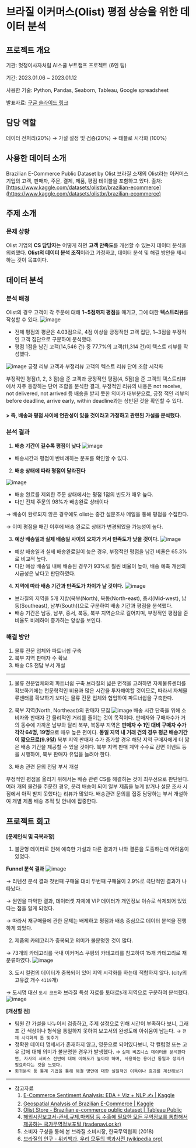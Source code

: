 # 브라질 이커머스(Olist) 평점 상승을 위한 데이터 분석

## 프로젝트 개요

기관: 멋쟁이사자처럼 AI스쿨 부트캠프 프로젝트 (6인 팀)

기간: 2023.01.06 ~ 2023.01.12 

사용한 기술: Python, Pandas, Seaborn, Tableau, Google spreadsheet

발표자료: [구글 슬라이드 링크](https://docs.google.com/presentation/d/1sIeQglB-lzw73C9Sa2GKZRmz3cX5GMZO/edit?usp=sharing&ouid=102129209336474301034&rtpof=true&sd=true)

## 담당 역할

데이터 전처리(20%) → 가설 설정 및 검증(20%) → 태블로 시각화 (100%)

## 사용한 데이터 소개

Brazilian E-Commerce Public Dataset by Olist
브라질 소재의 Olist라는 이커머스 기업의 고객, 판매자, 주문, 결제, 제품, 평점 테이블을 포함하고 있다.
출처: [https://www.kaggle.com/datasets/olistbr/brazilian-ecommerce](https://www.kaggle.com/datasets/olistbr/brazilian-ecommerce)

## 주제 소개

### 문제 상황

Olist 기업의 **CS 담당자**는 어떻게 하면 **고객 만족도**를 개선할 수 있는지 데이터 분석을 의뢰했다.
**Olist의 데이터 분석 조직**이라고 가정하고, 데이터 분석 및 해결 방안을 제시하는 것이 목표이다.

## 데이터 분석

### 분석 배경

Olist의 경우 고객이 각 주문에 대해 **1~5점까지 평점**을 매기고, 그에 대한 **텍스트리뷰**를 작성할 수 있다.
![image](https://user-images.githubusercontent.com/114198737/235694665-384574b1-42de-4d8e-83fc-2d855b07157e.png)

- 전체 평점의 평균은 4.03점으로, 4점 이상을 긍정적인 고객 집단, 1~3점을 부정적인 고객 집단으로 구분하여 분석했다.
- 평점 1점을 남긴 고객(14,546 건) 중 77.7%의 고객(11,314 건)이 텍스트 리뷰를 작성했다.

![image](https://user-images.githubusercontent.com/114198737/235694730-9dcc9572-781a-4a2a-a558-57c635aa4dce.png)
긍정 리뷰 고객과 부정리뷰 고객의 텍스트 리뷰 단어 조합 시각화

부정적인 평점(1, 2, 3 점)을 준 고객과 긍정적인 평점(4, 5점)을 준 고객의 텍스트리뷰에서 자주 등장하는 단어 조합을 분석한 결과, 부정적인 리뷰의 내용은 not receive, not delivered, not arrived 등 배송을 받지 못한 의미가 대부분으로, 긍정 적인 리뷰의 before deadline, arrive early, within deadline과는 상반된 것을 확인할 수 있다.

#### > 즉, 배송과 평점 사이에 연관성이 있을 것이라고 가정하고 관련된 가설을 분석했다.


### 분석 결과

1. **배송 기간이 길수록 평점이 낮다**
![image](https://user-images.githubusercontent.com/114198737/235694891-65749e62-acaf-48fa-b734-5a19c26b44b0.png)
- 배송시간과 평점이 반비례하는 분포를 확인할 수 있다.
    
2. **배송 상태에 따라 평점이 달라진다**

![image](https://user-images.githubusercontent.com/114198737/235694971-08243c16-4eed-4e6c-8deb-6c178299ba68.png)
- 배송 완료를 제외한 주문 상태에서는 평점 1점의 빈도가 매우 높다.
- 다만 전체 주문의 98%가 배송완료 상태이다

→ 배송이 완료되지 않은 경우에도 olist는 중간 설문조사 메일을 통해 평점을 수집한다. 

→ 이미 평점을 매긴 이후에 배송 완료로 상태가 변경되었을 가능성이 높다.

3. **예상 배송일과 실제 배송일 사이의 오차가 커서 만족도가 낮을 것이다.**
![image](https://user-images.githubusercontent.com/114198737/235695105-c5f17105-2c87-41ba-8b78-4566093a878b.png)
- 예상 배송일과 실제 배송완료일이 늦은 경우, 부정적인 평점을 남긴 비율은 65.3%로 비교적 높다.
- 다만 예상 배송일 내에 배송된 경우가 93%로 훨씬 비율이 높아, 배송 예측 개선의 시급성은 낮다고 판단하였다.

4. **지역에 따라 배송 기간과 만족도가 차이가 날 것이다.**
![image](https://user-images.githubusercontent.com/114198737/235695230-355d4645-3835-413b-8ef6-8793b7c72c4c.png)
- 브라질의 지역을 5개 지방(북부(North), 북동(North-east), 중서(Mid-west), 남동(Southeast), 남부(South))으로 구분하여 배송 기간과 평점을 분석했다.
- 배송 기간은 남동, 남부, 중서, 북동, 북부 지역순으로 길어지며, 부정적인 평점을 준 비율도 비례하여 증가하는 양상을 보인다.

### 해결 방안

1. 물류 전문 업체와 파트너쉽 구축
2. 북부 지역 판매자 수 확보
3. 배송 CS 전담 부서 개설
---

1. 물류 전문업체와의 파트너쉽 구축
브라질의 넓은 면적을 고려하면 자체물류센터를 확보하기에는 천문학적인 비용과 많은 시간을 투자해야할 것이므로, 따라서 자체물류센터를 확보하기 보다는 물류 전문 업체와 협업하여 파트너쉽을 구축한다.

2. 북부 지역(North, Northeast)의 판매자 모집
![image](https://user-images.githubusercontent.com/114198737/235695778-be68c3cf-aac4-4f6d-b9f4-ae8b3e989ce9.png)
배송 시간 단축을 위해 소비자와 판매자 간 물리적인 거리를 줄이는 것이 목적이다. 판매자와 구매자수가 거의 동수에 가까운 남부와 달리 북부, 북동부 지역은 **판매자 수 1인 대비 구매자 수가 각각 64명, 19명**으로 매우 높은 편이다. **동일 지역 내 거래 건의 경우 평균 배송기간이 짧으므로(9.9일)** 북부 지역 판매자 수가 증가할 경우 해당 지역 구매자에게 더 짧은 배송 기간을 제공할 수 있을 것이다. 북부 지역 판매 계약 수수료 감면 이벤트 등을 시행하여, 북부 판매자 유입을 늘려야 한다.

3. 배송 관련 문의 전담 부서 개설

부정적인 평점을 올리기 위해서는 배송 관련 CS를 해결하는 것이 최우선으로 판단된다. 여러 개의 물건을 주문한 경우, 분리 배송이 되어 일부 제품을 늦게 받거나 설문 조사 시점에서 아직 받지 못했다는 리뷰가 많았다. 배송관련 문의를 집중 담당하는 부서 개설하여 개별 제품 배송 추적 및 안내에 집중한다.


## 프로젝트 회고

**[문제인식 및 극복과정]**

1. 불균형 데이터로 인해 예측한 가설과 다른 결과가 나와 결론을 도출하는데 어려움이 있었다.

**Funnel 분석 결과**
![image](https://user-images.githubusercontent.com/114198737/236357867-0c896273-9973-40a8-9e5c-67e1ef8539c2.png)

→ 리텐션 분석 결과 첫번째 구매율 대비 두번째 구매율이 2.9%로 극단적인 결과가 나타났다.

→ 원인을 파악한 결과, 데이터셋 자체에 VIP 데이터가 개인정보 이슈로 삭제되어 있었다는 점을 알게 되었다. 

→ 따라서 재구매율에 관한 문제는 배제하고 평점과 배송 중심으로 데이터 분석을 진행하게 되었다.

2. 제품의 카테고리가 중복되고 의미가 불분명한 것이 많다.

→ 73개의 카테고리를 국내 이커머스 쿠팡의 카테고리를 참고하여 15개 카테고리로 재분류하였다.
![image](https://user-images.githubusercontent.com/114198737/235695983-03dabd15-d832-4163-b8f8-1091f6ba3780.png)


3. 도시 컬럼의 데이터가 중복되어 있어 지역 시각화를 하는데 적합하지 않다. (city의 고유값 개수 `4119`개)

→ 도시명 대신 `도시 코드`와 브라질 특성 자료를 토대로`5`개 지역으로 구분하여 분석했다.
![image](https://user-images.githubusercontent.com/114198737/235696061-118995f0-21ef-4b97-9521-6bea490c0cc0.png)


**[개선할 점]**

- 팀원 간 가설을 나누어서 검증하고, 주제 설정으로 인해 시간이 부족하다 보니, 그래프 간 색상이나 형식을 통일하지 못하여 보고서의 완성도에 아쉬움이 남는다. → `전체 시각화의 톤 맞추기`
- 정확한 데이터 명세서가 존재하지 않고, 영문으로 되어있다보니, 각 컬럼명 또는 고유 값에 대해 의미가 불분명한 경우가 발생했다. → `실제 비즈니스 데이터를 분석한다면, 자사의 서비스 전반에 대해 이해도가 높아야 하며, 사용하는 용어간 통일과 정의가 필요하다는 것을 느꼈다.`
- `회귀분석 등 통계 기법을 통해 해결 방안에 대한 실질적인 이득이나 효과를 계산해보기`

---

- 참고자료
    1. [E-Commerce Sentiment Analysis: EDA + Viz + NLP ✍ | Kaggle](https://www.kaggle.com/code/thiagopanini/e-commerce-sentiment-analysis-eda-viz-nlp/notebook)
    2. [Geospatial Analysis of Brazilian E-Commerce | Kaggle](https://www.kaggle.com/code/andresionek/geospatial-analysis-of-brazilian-e-commerce)
    3. [Olist Store - Brazilian e-commerce public dataset | Tableau Public](https://public.tableau.com/app/profile/marien.abeli/viz/Olist_16207865690910/Story1)
    4. [해외시장보고서-관세,규제,마케팅 등 수출에 필요한 모든 무역정보를 통합해서 제공하는 국가무역정보포털 (tradenavi.or.kr)](http://www.tradenavi.or.kr/CmsWeb/viewPage.req?idx=PG0000001352&reportId=RP00000000014456&viewType=detail&query=%EC%86%8C%EB%B9%84%EC%9E%90%20%EA%B5%AC%EC%84%B1%EC%9D%84%20%ED%86%B5%ED%95%B4%20%EB%B3%B8%20%EB%B8%8C%EB%9D%BC%EC%A7%88%20%EC%86%8C%EB%B9%84%EC%8B%9C%EC%9E%A5)
    5. 소비자 구성을 통해 본 브라질 소비시장, 한국무역협회 (2018)
    6. [브라질의 인구 - 위키백과, 우리 모두의 백과사전 (wikipedia.org)](https://ko.wikipedia.org/wiki/%EB%B8%8C%EB%9D%BC%EC%A7%88%EC%9D%98_%EC%9D%B8%EA%B5%AC)
